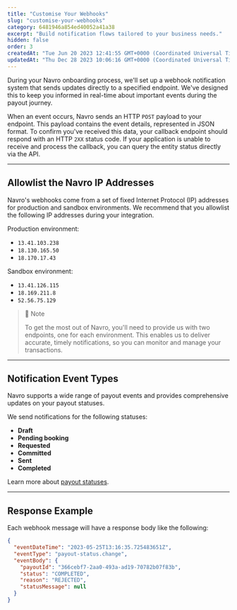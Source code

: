 ```yaml
---
title: "Customise Your Webhooks"
slug: "customise-your-webhooks"
category: 6481946a854ed40052a41a38
excerpt: "Build notification flows tailored to your business needs."
hidden: false
order: 3
createdAt: "Tue Jun 20 2023 12:41:55 GMT+0000 (Coordinated Universal Time)"
updatedAt: "Thu Dec 28 2023 10:06:16 GMT+0000 (Coordinated Universal Time)"
---
```

During your Navro onboarding process, we'll set up a webhook notification system that sends updates directly to a specified endpoint. We've designed this to keep you informed in real-time about important events during the payout journey.

When an event occurs, Navro sends an HTTP `POST` payload to your endpoint. This payload contains the event details, represented in JSON format. To confirm you've received this data, your callback endpoint should respond with an HTTP `2XX` status code. If your application is unable to receive and process the callback, you can query the entity status directly via the API.

***

## Allowlist the Navro IP Addresses

Navro's webhooks come from a set of fixed Internet Protocol (IP) addresses for production and sandbox environments. We recommend that you allowlist the following IP addresses during your integration.

Production environment:

- `13.41.103.238`
- `18.130.165.50`
- `18.170.17.43`

Sandbox environment:

- `13.41.126.115`
- `18.169.211.8`
- `52.56.75.129`

> 🚧 Note
>
> To get the most out of Navro, you'll need to provide us with two endpoints, one for each environment. This enables us to deliver accurate, timely notifications, so you can monitor and manage your transactions.

***

## Notification Event Types

Navro supports a wide range of payout events and provides comprehensive updates on your payout statuses.

We send notifications for the following statuses:

- **Draft**
- **Pending booking**
- **Requested**
- **Committed**
- **Sent**
- **Completed**

Learn more about [payout statuses](https://navro.readme.io/docs/payout-statuses).

***

## Response Example

Each webhook message will have a response body like the following:

```json
{
  "eventDateTime": "2023-05-25T13:16:35.725483651Z",
  "eventType": "payout-status.change",
  "eventBody": {
    "payoutId": "366cebf7-2aa0-493a-ad19-70782b07f83b",
    "status": "COMPLETED",
    "reason": "REJECTED",
    "statusMessage": null
  }
}
```
